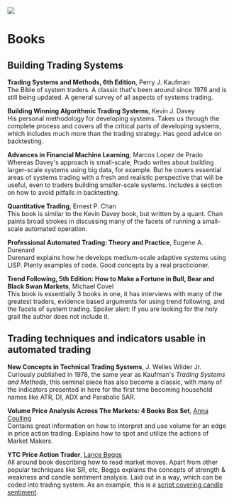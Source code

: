 <!-- Global site tag (gtag.js) - Google Analytics -->
<script async src="https://www.googletagmanager.com/gtag/js?id=UA-147975914-1"></script>
<script>
  window.dataLayer = window.dataLayer || [];
  function gtag(){dataLayer.push(arguments);}
  gtag('js', new Date());

  gtag('config', 'UA-147975914-1');
</script>

[<img src="http://pinecoders.com/images/PineCodersLong.png">](http://pinecoders.com)

# Books

## Building Trading Systems

**Trading Systems and Methods, 6th Edition**, Perry J. Kaufman  
The Bible of system traders. A classic that's been around since 1978 and is still being updated. A general survey of all aspects of systems trading.

**Building Winning Algorithmic Trading Systems**, Kevin J. Davey  
His personal methodology for developing systems. Takes us through the complete process and covers all the critical parts of developing systems, which includes much more than the trading strategy. Has good advice on backtesting.

**Advances in Financial Machine Learning**, Marcos Lopez de Prado  
Whereas Davey's approach is small-scale, Prado writes about building larger-scale systems using big data, for example. But he covers essential areas of systems trading with a fresh and realistic perspective that will be useful, even to traders building smaller-scale systems. Includes a section on how to avoid pitfalls in backtesting.

**Quantitative Trading**, Ernest P. Chan  
This book is similar to the Kevin Davey book, but written by a quant. Chan paints broad strokes in discussing many of the facets of running a small-scale automated operation.

**Professional Automated Trading: Theory and Practice**, Eugene A. Durenard  
Durenard explains how he develops medium-scale adaptive systems using LISP. Plenty examples of code. Good concepts by a real practicioner.

**Trend Following, 5th Edition: How to Make a Fortune in Bull, Bear and Black Swan Markets**, Michael Covel  
This book is essentially 3 books in one, it has interviews with many of the greatest traders, evidence based arguments for using trend following, and the facets of system trading. Spoiler alert: If you are looking for the holy grail the author does not include it.



## Trading techniques and indicators usable in automated trading

**New Concepts in Technical Trading Systems**, J. Welles Wilder Jr.  
Curiously published in 1978, the same year as Kaufman's *Trading Systems and Methods*, this seminal piece has also become a classic, with many of the indicators presented in here for the first time becoming household names like ATR, DI, ADX and Parabolic SAR.

**Volume Price Analysis Across The Markets: 4 Books Box Set**, [Anna Coulling](https://www.annacoulling.com)  
Contains great information on how to interpret and use volume for an edge in price action trading. Explains how to spot and utilize the actions of Market Makers.

**YTC Price Action Trader**, [Lance Beggs](http://www.ytcpriceactiontrader.com)  
All around book describing how to read market moves. Apart from other popular techniques like SR, etc, Beggs explains the concepts of strength & weakness and candle sentiment analysis. Laid out in a way, which can be coded into trading system. As an example, this is a [script covering candle sentiment](https://www.tradingview.com/script/5fSgjYoM-YTC-Candlestick-Sentiment/).

